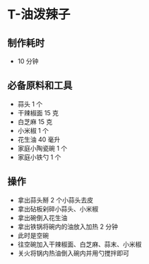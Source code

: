 # T-油泼辣子

## 制作耗时

- 10 分钟

## 必备原料和工具

- 蒜头 1 个
- 干辣椒面 15 克
- 白芝麻 15 克
- 小米椒 1 个
- 花生油 40 毫升
- 家庭小陶瓷碗 1 个
- 家庭小铁勺 1 个

## 操作

- 拿出蒜头掰 2 个小蒜头去皮
- 拿出砧板剁碎小蒜头、小米椒
- 拿出碗倒入花生油
- 拿出铁锅将碗内的油放入加热 2 分钟
- 此时是空碗
- 往空碗加入干辣椒面、白芝麻、蒜末、小米椒
- 关火将锅内热油倒入碗内并用勺搅拌即可
